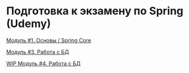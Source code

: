 # Подготовка к экзамену по Spring (Udemy)

[Модуль #1. Основы / Spring Core](/01-module-1/README.md)

[Модуль #3. Работа с БД](/03-module-3/README.md)

[WIP Модуль #4. Работа с БД](/04-module-4/README.md)
